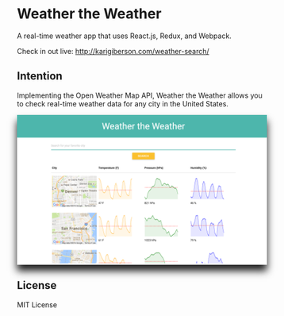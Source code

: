 # Weather the Weather

A real-time weather app that uses React.js, Redux, and Webpack.

Check in out live: http://karigiberson.com/weather-search/

## Intention

Implementing the Open Weather Map API, Weather the Weather allows you to check real-time weather data for any city in the United States.

<div style="box-shadow: 0 12px 15px 0;"><a href="https://kgiberson.github.io/" alt="Kari Giberson - Web Developer"><img src="./weather-the-weather-img.png" alt="Weather the Weather image"/></a></div>

## License

MIT License
